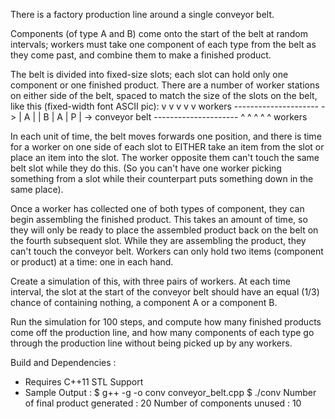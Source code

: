 There is a factory production line around a single conveyor belt.  

Components (of type A and B) come onto the start of the belt at random 
intervals; workers must take one component of each type from the belt 
as they come past, and combine them to make a finished product.

The belt is divided into fixed-size slots; each slot can hold only one 
component or one finished product.  There are a number of worker 
stations on either side of the belt, spaced to match the size of the 
slots on the belt, like this (fixed-width font ASCII pic):
       v   v   v   v   v          workers
     ---------------------
  -> | A |   | B | A | P | ->     conveyor belt
     ---------------------
       ^   ^   ^   ^   ^          workers

In each unit of time, the belt moves forwards one position, and there 
is time for a worker on one side of each slot to EITHER take an item 
from the slot or place an item into the slot.  The worker opposite 
them can't touch the same belt slot while they do this.
(So you can't have one worker picking something from a slot while 
their counterpart puts something down in the same place).

Once a worker has collected one of both types of component, they can 
begin assembling the finished product.  This takes an amount of time, 
so they will only be ready to place the assembled product back on the 
belt on the fourth subsequent slot.  While they are assembling the 
product, they can't touch the conveyor belt.  Workers can only hold 
two items (component or product) at a time: one in each hand.

Create a simulation of this, with three pairs of workers.  At each 
time interval, the slot at the start of the conveyor belt should have 
an equal (1/3) chance of containing nothing, a component A or a 
component B.

Run the simulation for 100 steps, and compute how many finished 
products come off the production line, and how many components of each 
type go through the production line without being picked up by any 
workers.


Build and Dependencies  :
 - Requires C++11 STL Support
 - Sample Output : 
    $ g++ -g -o conv conveyor_belt.cpp 
    $ ./conv 
    Number of final product generated : 20
    Number of components unused : 10
